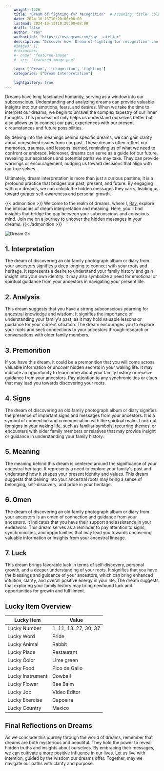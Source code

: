 ```yaml
---
    weight: 1626
    title: "Dream of fighting for recognition"  # Assuming 'title' column exists
    date: 2024-10-13T10:20:00+08:00
    lastmod: 2024-10-13T10:20:00+08:00
    draft: false
    author: "ray"
    authorLink: "https://instagram.com/ray._.atelier"
    description: "Discover how 'Dream of fighting for recognition' can interpret your future and uncover its significant meanings in your life."
    #images: []
    #resources:
    #- name: "featured-image"
    #  src: "featured-image.png"
    
    tags: ['Dream', 'recognition', 'fighting']
    categories: ["Dream Interpretation"]
    
    lightgallery: true
---
```

    
Dreams have long fascinated humanity, serving as a window into our subconscious. Understanding and analyzing dreams can provide valuable insights into our emotions, fears, and desires. When we take the time to interpret our dreams, we begin to unravel the complex tapestry of our inner thoughts. This process not only helps us understand ourselves better but also allows us to connect our past experiences with our present circumstances and future possibilities.

By delving into the meanings behind specific dreams, we can gain clarity about unresolved issues from our past. These dreams often reflect our memories, traumas, and lessons learned, reminding us of what we need to confront or embrace. Moreover, dreams can serve as a guide for our future, revealing our aspirations and potential paths we may take. They can provide warnings or encouragement, nudging us toward decisions that align with our true selves.

Ultimately, dream interpretation is more than just a curious pastime; it is a profound practice that bridges our past, present, and future. By engaging with our dreams, we can unlock the hidden messages they carry, leading us toward greater self-awareness and personal growth.

{{< admonition >}}
Welcome to the realm of dreams, where I, [Ray](https://instagram.com/ray._.atelier), explore the intricacies of dream interpretation and meaning. Here, you’ll find insights that bridge the gap between your subconscious and conscious mind. Join me on a journey to uncover the hidden messages in your dreams.
{{< /admonition >}}

![Dream Grl](https://cdn.pixabay.com/photo/2017/11/02/03/35/gothic-2910057_1280.jpg "Dream Grl")

## 1. Interpretation
 The dream of discovering an old family photograph album or diary from your ancestors signifies a deep longing to connect with your roots and heritage. It represents a desire to understand your family history and gain insight into your own identity. It may also symbolize a need for emotional or spiritual guidance from your ancestors in navigating your present life.

## 2. Analysis
 This dream suggests that you have a strong subconscious yearning for ancestral knowledge and wisdom. It signifies the importance of understanding your family's past, as it may hold valuable lessons or guidance for your current situation. The dream encourages you to explore your roots and seek connections to your ancestors through research or conversations with older family members.

## 3. Premonition
 If you have this dream, it could be a premonition that you will come across valuable information or uncover hidden secrets in your waking life. It may indicate an opportunity to learn more about your family history or receive guidance from your ancestors. Pay attention to any synchronicities or clues that may lead you towards discovering your roots.

## 4. Signs
 The dream of discovering an old family photograph album or diary signifies the presence of important signs and messages from your ancestors. It is a symbol of connection and communication with the spiritual realm. Look out for signs in your waking life, such as familiar symbols, recurring themes, or encounters with older family members or relatives that may provide insight or guidance in understanding your family history.

## 5. Meaning
 The meaning behind this dream is centered around the significance of your ancestral heritage. It represents a need to explore your family's past and understand how it shapes your present identity and values. This dream suggests that delving into your ancestral roots may bring a sense of belonging, self-discovery, and pride in your heritage.

## 6. Omen
 The dream of discovering an old family photograph album or diary from your ancestors is an omen of connection and guidance from your ancestors. It indicates that you have their support and assistance in your endeavors. This dream serves as a reminder to pay attention to signs, synchronicities, and opportunities that may lead you towards uncovering valuable information or insights from your ancestral lineage.

## 7. Luck
 This dream brings favorable luck in terms of self-discovery, personal growth, and a deeper understanding of your roots. It signifies that you have the blessings and guidance of your ancestors, which can bring enhanced intuition, clarity, and overall positive energy in your life. The dream suggests that exploring your family history may bring newfound luck and opportunities for growth and fulfillment.

## Lucky Item Overview
| Lucky Item          | Value              |
|---------------|--------------------|
| Lucky Number        | 1, 11, 13, 27, 30, 37  |
| Lucky Word          | Pride |
| Lucky Animal        | Rabbit |
| Lucky Place         | Restaurant     |
| Lucky Color         | Lime green     |
| Lucky Food          | Pico de Gallo      |
| Lucky Instrument    | Cowbell |
| Lucky Flower        | Bee Balm    |
| Lucky Job           | Video Editor       |
| Lucky Exercise      | Capoeira  |
| Lucky Country       | Mexico    |


##  Final Reflections on Dreams

As we conclude this journey through the world of dreams, remember that dreams are both mysterious and beautiful. They hold the power to reveal hidden truths and insights about ourselves. By embracing their messages, we can cultivate a more positive influence in our lives. Let us live with intention, guided by the wisdom our dreams offer. Together, may we navigate our paths with clarity and purpose.
